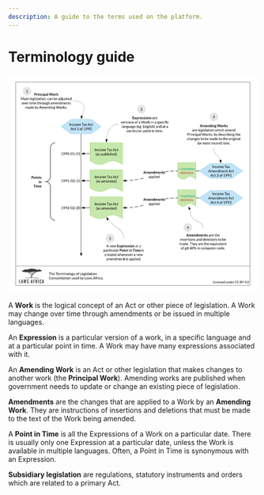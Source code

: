 ```yaml
---
description: A guide to the terms used on the platform.
---
```


# Terminology guide

![The terminology of Laws.Africa.](.gitbook/assets/laws.africa-terminology.png)

A **Work** is the logical concept of an Act or other piece of legislation. A Work may change over time through amendments or be issued in multiple languages.

An **Expression** is a particular version of a work, in a specific language and at a particular point in time. A Work may have many expressions associated with it.

An **Amending Work** is an Act or other legislation that makes changes to another work \(the **Principal Work**\). Amending works are published when government needs to update or change an existing piece of legislation.

**Amendments** are the changes that are applied to a Work by an **Amending Work**. They are instructions of insertions and deletions that must be made to the text of the Work being amended.

A **Point in Time** is all the Expressions of a Work on a particular date. There is usually only one Expression at a particular date, unless the Work is available in multiple languages. Often, a Point in Time is synonymous with an Expression.

**Subsidiary legislation** are regulations, statutory instruments and orders which are related to a primary Act.

